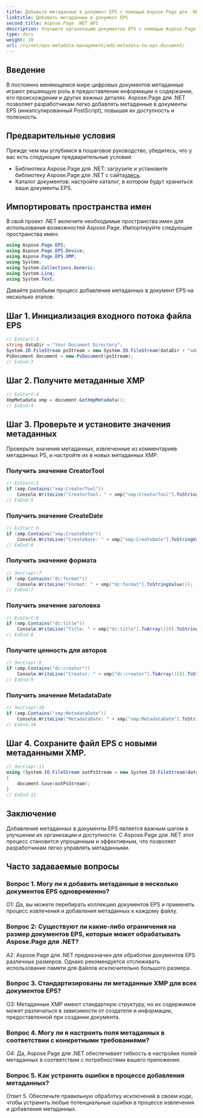 ```yaml
---
title: Добавьте метаданные в документ EPS с помощью Aspose.Page для .NET
linktitle: Добавить метаданные в документ EPS
second_title: Aspose.Page .NET API
description: Улучшите организацию документов EPS с помощью Aspose.Page для .NET. Легко добавляйте метаданные для улучшения доступности и поиска информации.
type: docs
weight: 10
url: /ru/net/eps-metadata-management/add-metadata-to-eps-document/
---
```

## Введение

В постоянно меняющемся мире цифровых документов метаданные играют решающую роль в предоставлении информации о содержании, его происхождении и других важных деталях. Aspose.Page для .NET позволяет разработчикам легко добавлять метаданные в документы EPS (инкапсулированный PostScript), повышая их доступность и полезность.

## Предварительные условия

Прежде чем мы углубимся в пошаговое руководство, убедитесь, что у вас есть следующие предварительные условия:

-  Библиотека Aspose.Page для .NET: загрузите и установите библиотеку Aspose.Page для .NET с сайта[здесь](https://releases.aspose.com/page/net/).
- Каталог документов: настройте каталог, в котором будут храниться ваши документы EPS.

## Импортировать пространства имен

В свой проект .NET включите необходимые пространства имен для использования возможностей Aspose.Page. Импортируйте следующие пространства имен:

```csharp
using Aspose.Page.EPS;
using Aspose.Page.EPS.Device;
using Aspose.Page.EPS.XMP;
using System;
using System.Collections.Generic;
using System.Linq;
using System.Text;
```

Давайте разобьем процесс добавления метаданных в документ EPS на несколько этапов:

## Шаг 1. Инициализация входного потока файла EPS

```csharp
// ExStart:3
string dataDir = "Your Document Directory";
System.IO.FileStream psStream = new System.IO.FileStream(dataDir + "add_input.eps", System.IO.FileMode.Open, System.IO.FileAccess.Read);
PsDocument document = new PsDocument(psStream);
// ExEnd:3
```

## Шаг 2. Получите метаданные XMP

```csharp
// ExStart:4
XmpMetadata xmp = document.GetXmpMetadata();
// ExEnd:4
```

## Шаг 3. Проверьте и установите значения метаданных

Проверьте значения метаданных, извлеченные из комментариев метаданных PS, и настройте их в новых метаданных XMP.

### Получить значение CreatorTool

```csharp
// ExStart:5
if (xmp.Contains("xmp:CreatorTool"))
    Console.WriteLine("CreatorTool: " + xmp["xmp:CreatorTool"].ToStringValue());
// ExEnd:5
```

### Получить значение CreateDate

```csharp
// ExStart:6
if (xmp.Contains("xmp:CreateDate"))
    Console.WriteLine("CreateDate: " + xmp["xmp:CreateDate"].ToStringValue());
// ExEnd:6
```

### Получить значение формата

```csharp
// ЭксСтарт:7
if (xmp.Contains("dc:format"))
    Console.WriteLine("Format: " + xmp["dc:format"].ToStringValue());
// ExEnd:7
```

### Получить значение заголовка

```csharp
// ExStart:8
if (xmp.Contains("dc:title"))
    Console.WriteLine("Title: " + xmp["dc:title"].ToArray()[0].ToStringValue());
// ExEnd:8
```

### Получите ценность для авторов

```csharp
// ЭксСтарт:9
if (xmp.Contains("dc:creator"))
    Console.WriteLine("Creator: " + xmp["dc:creator"].ToArray()[0].ToStringValue());
// ExEnd:9
```

### Получить значение MetadataDate

```csharp
// ЭксСтарт:10
if (xmp.Contains("xmp:MetadataDate"))
    Console.WriteLine("MetadataDate: " + xmp["xmp:MetadataDate"].ToStringValue());
// ExEnd:10
```

## Шаг 4. Сохраните файл EPS с новыми метаданными XMP.

```csharp
// ЭксСтарт:11
using (System.IO.FileStream outPsStream = new System.IO.FileStream(dataDir + "add_output.eps", System.IO.FileMode.Create, System.IO.FileAccess.Write))
{
    document.Save(outPsStream);
}
// ExEnd:11
```

## Заключение

Добавление метаданных в документы EPS является важным шагом в улучшении их организации и доступности. С Aspose.Page для .NET этот процесс становится упрощенным и эффективным, что позволяет разработчикам легко управлять метаданными.

## Часто задаваемые вопросы

### Вопрос 1. Могу ли я добавить метаданные в несколько документов EPS одновременно?

О1: Да, вы можете перебирать коллекцию документов EPS и применять процесс извлечения и добавления метаданных к каждому файлу.

### Вопрос 2: Существуют ли какие-либо ограничения на размер документов EPS, которые может обрабатывать Aspose.Page для .NET?

A2: Aspose.Page для .NET предназначен для обработки документов EPS различных размеров. Однако рекомендуется отслеживать использование памяти для файлов исключительно большого размера.

### Вопрос 3. Стандартизированы ли метаданные XMP для всех документов EPS?

О3: Метаданные XMP имеют стандартную структуру, но их содержимое может различаться в зависимости от создателя и информации, предоставленной при создании документа.

### Вопрос 4. Могу ли я настроить поля метаданных в соответствии с конкретными требованиями?

О4: Да, Aspose.Page для .NET обеспечивает гибкость в настройке полей метаданных в соответствии с потребностями вашего приложения.

### Вопрос 5. Как устранить ошибки в процессе добавления метаданных?

Ответ 5. Обеспечьте правильную обработку исключений в своем коде, чтобы устранить любые потенциальные ошибки в процессе извлечения и добавления метаданных.